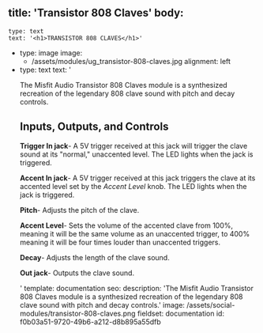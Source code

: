 title: 'Transistor 808 Claves'
body:
  -
    type: text
    text: '<h1>TRANSISTOR 808 CLAVES</h1>'
  -
    type: image
    image:
      - /assets/modules/ug_transistor-808-claves.jpg
    alignment: left
  -
    type: text
    text: '<p>The Misfit Audio Transistor 808 Claves module is a synthesized recreation of the legendary 808 clave sound with pitch and decay controls.</p><h2>Inputs, Outputs, and Controls</h2><p><strong>Trigger In jack</strong>- A 5V trigger received at this jack will trigger the clave sound at its "normal," unaccented level. The LED lights when the jack is triggered.&nbsp;</p><p><strong>Accent In jack</strong>- A 5V trigger received at this jack triggers the clave at its accented level set by the <em>Accent Level</em> knob. The LED lights when the jack is triggered.&nbsp;</p><p><strong>Pitch</strong>- Adjusts the pitch of the clave.</p><p><strong>Accent Level</strong>- Sets the volume of the accented clave from 100%, meaning it will be the same volume as an unaccented trigger, to 400% meaning it will be four times louder than unaccented triggers.&nbsp;</p><p><strong>Decay</strong>- Adjusts the length of the clave sound.&nbsp;</p><p><strong>Out jack</strong>- Outputs the clave sound.&nbsp;</p>'
template: documentation
seo:
  description: 'The Misfit Audio Transistor 808 Claves module is a synthesized recreation of the legendary 808 clave sound with pitch and decay controls.'
  image: /assets/social-modules/transistor-808-claves.png
fieldset: documentation
id: f0b03a51-9720-49b6-a212-d8b895a55dfb
